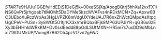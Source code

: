 $START$e9HJUu1GGEfyHdEDjS1DeGj5k+00xeSSjXq/AoogBQtrj5hhXa12vxTX1/NS6QvPr5jrhgoab7tlMOMt5DaDYMe5kzcWVAFvs4nRDxMCN+Zq+Apxw6BC3UEboXuRczWt/As3HgLVPZK6mVdgUXYdeUAJ7R6nxZhWctQMpdAsXtpcUgCPeV+PUSn+3y8WGt5O1tjrKX3x/mrBQbxBFjk9MP63UPJiYR+qGB6u0zEXy3bEHHhIdWRkKM+Dv0ssIEedd88pGdLSUfMXN+HR5m7s7ucDD9oMbLnxl71SDUMkUP/VxmgB7B62D54pzVt7vd2g$END$